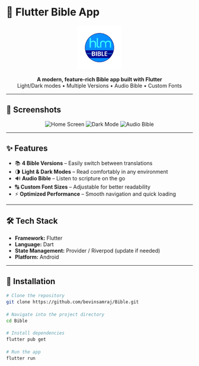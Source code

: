 # 📖 Flutter Bible App

<p align="center">
  <img src="android\app\src\main\res\mipmap-xxxhdpi\ic_launcher_adaptive_fore.png" alt="Flutter Bible App Logo" width="120" height="120">
</p>

<p align="center">
  <b>A modern, feature-rich Bible app built with Flutter</b><br>
  Light/Dark modes • Multiple Versions • Audio Bible • Custom Fonts
</p>

---

## 📱 Screenshots

<p align="center">
  <img src="bible/image/1.png" alt="Home Screen" width="200">
  <img src="assets/screenshots/dark_mode.png" alt="Dark Mode" width="200">
  <img src="assets/screenshots/audio.png" alt="Audio Bible" width="200">
</p>

---

## ✨ Features

- 📚 **4 Bible Versions** – Easily switch between translations  
- 🌗 **Light & Dark Modes** – Read comfortably in any environment  
- 🔊 **Audio Bible** – Listen to scripture on the go  
- 🔠 **Custom Font Sizes** – Adjustable for better readability  
- ⚡ **Optimized Performance** – Smooth navigation and quick loading  

---

## 🛠 Tech Stack

- **Framework:** Flutter  
- **Language:** Dart  
- **State Management:** Provider / Riverpod (update if needed)  
- **Platform:** Android  

---

## 🚀 Installation

```bash
# Clone the repository
git clone https://github.com/bevinsamraj/Bible.git

# Navigate into the project directory
cd Bible

# Install dependencies
flutter pub get

# Run the app
flutter run
